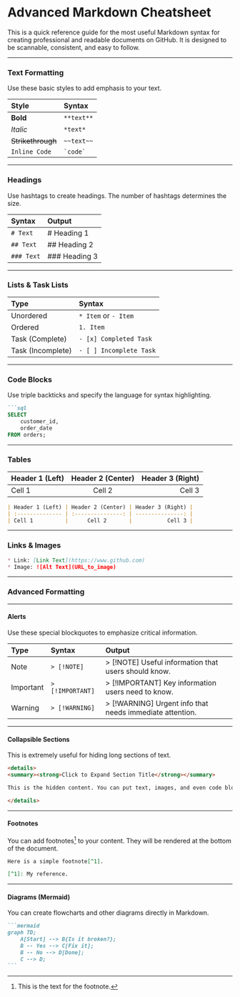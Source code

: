# Advanced Markdown Cheatsheet

This is a quick reference guide for the most useful Markdown syntax for creating professional and readable documents on GitHub. It is designed to be scannable, consistent, and easy to follow.

---

### **Text Formatting**

Use these basic styles to add emphasis to your text.

| Style              | Syntax        |
| :----------------- | :------------ |
| **Bold**           | `**text**`    |
| *Italic*           | `*text*`      |
| ~~Strikethrough~~  | `~~text~~`    |
| ` Inline Code  `   | `` `code` ``  |

---

### **Headings**

Use hashtags to create headings. The number of hashtags determines the size.

| Syntax    | Output      |
| :-------- | :---------- |
| `# Text`  | # Heading 1 |
| `## Text` | ## Heading 2 |
| `### Text`| ### Heading 3 |

---

### **Lists & Task Lists**

| Type              | Syntax                  |
| :---------------- | :---------------------- |
| Unordered         | `* Item` or `- Item`    |
| Ordered           | `1. Item`               |
| Task (Complete)   | `- [x] Completed Task`  |
| Task (Incomplete) | `- [ ] Incomplete Task` |

---

### **Code Blocks**

Use triple backticks and specify the language for syntax highlighting.

````markdown
```sql
SELECT
    customer_id,
    order_date
FROM orders;
````

---
### **Tables**


| Header 1 (Left) | Header 2 (Center) | Header 3 (Right) |
| :-------------- | :---------------: | ---------------: |
| Cell 1          |      Cell 2       |           Cell 3 |

```markdown
| Header 1 (Left) | Header 2 (Center) | Header 3 (Right) |
| :-------------- | :---------------: | ---------------: |
| Cell 1          |      Cell 2       |           Cell 3 |
```

---
### **Links & Images**

```markdown
* Link: [Link Text](https://www.github.com)
* Image: ![Alt Text](URL_to_image)
```

---
### **Advanced Formatting**

---
#### **Alerts**

Use these special blockquotes to emphasize critical information.

| Type      | Syntax          | Output                                                  |
| :-------- | :-------------- | :------------------------------------------------------ |
| Note      | `> [!NOTE]`     | > [!NOTE] Useful information that users should know.      |
| Important | `> [!IMPORTANT]`| > [!IMPORTANT] Key information users need to know.        |
| Warning   | `> [!WARNING]`  | > [!WARNING] Urgent info that needs immediate attention. |


---
#### **Collapsible Sections**

This is extremely useful for hiding long sections of text.

```html
<details>
<summary><strong>Click to Expand Section Title</strong></summary>

This is the hidden content. You can put text, images, and even code blocks in here.

</details>
```

---
#### **Footnotes**

You can add footnotes[^1] to your content. They will be rendered at the bottom of the document.

[^1]: This is the text for the footnote.

```markdown
Here is a simple footnote[^1].

[^1]: My reference.
```

---
#### **Diagrams (Mermaid)**

You can create flowcharts and other diagrams directly in Markdown.

````markdown
```mermaid
graph TD;
    A[Start] --> B{Is it broken?};
    B -- Yes --> C[Fix it];
    B -- No --> D[Done];
    C --> D;
```
